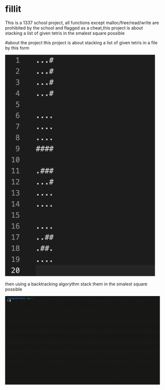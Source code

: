 # fillit
This is a 1337 school project, all functions except malloc/free/read/write are prohibited by the school and flagged as a cheat,this project is about stacking a list of given tetris in the smalest square possible

#about the project
this project is about stacking a list of given tetris in a file by this form

![example](imgs/example_tetris.png)

then using a backtracking algorythm stack them in the smalest square possible

![video_example](videos/test_video.gif)

